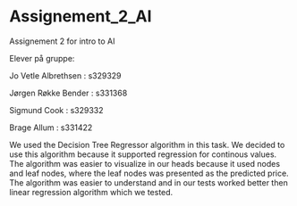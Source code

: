 # Assignement_2_AI

Assignement 2 for intro to AI

Elever på gruppe:

Jo Vetle Albrethsen : s329329

Jørgen Røkke Bender : s331368

Sigmund Cook : s329332

Brage Allum : s331422

We used the Decision Tree Regressor algorithm in this task. 
We decided to use this algorithm because it supported regression for continous values.
The algorithm was easier to visualize in our heads because it used nodes and leaf nodes, where the leaf nodes was presented as the predicted price.
The algorithm was easier to understand and in our tests worked better then linear regression algorithm which we tested.
